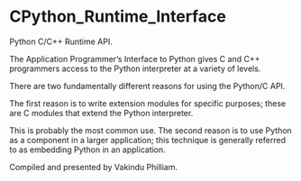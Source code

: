 # CPython_Runtime_Interface
Python C/C++ Runtime API.

The Application Programmer’s Interface to Python gives C and C++ programmers access to the Python interpreter at a variety of levels.

There are two fundamentally different reasons for using the Python/C API.

The first reason is to write extension modules for specific purposes; these are C modules that extend the Python interpreter. 

This is probably the most common use.  The second reason is to use Python as a component in a larger application; this technique is generally referred to as embedding Python in an application. 

Compiled and presented by Vakindu Philliam.
